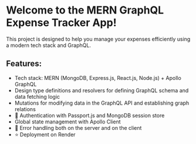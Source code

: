 # Welcome to the MERN GraphQL Expense Tracker App! 

This project is designed to help you manage your expenses efficiently using a modern tech stack and GraphQL.

## Features:

-    Tech stack: MERN (MongoDB, Express.js, React.js, Node.js) + Apollo GraphQL
-    Design type definitions and resolvers for defining GraphQL schema and data fetching logic
-   Mutations for modifying data in the GraphQL API and establishing graph relations
-   🎃 Authentication with Passport.js and MongoDB session store
-   Global state management with Apollo Client
-   🐞 Error handling both on the server and on the client
-   ⭐ Deployment on Render

